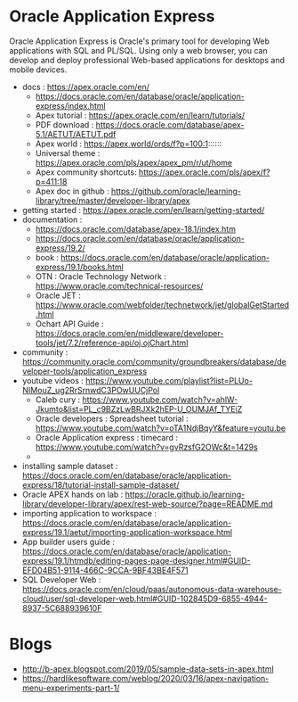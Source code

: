 # Oracle Application Express
Oracle Application Express is Oracle's primary tool for developing Web applications with SQL and PL/SQL. Using only a web browser,
you can develop and deploy professional Web-based applications for desktops and mobile devices.

- docs : https://apex.oracle.com/en/
  - https://docs.oracle.com/en/database/oracle/application-express/index.html
  - Apex tutorial : https://apex.oracle.com/en/learn/tutorials/
  - PDF download : https://docs.oracle.com/database/apex-5.1/AETUT/AETUT.pdf
  - Apex world : https://apex.world/ords/f?p=100:1::::::
  - Universal theme : https://apex.oracle.com/pls/apex/apex_pm/r/ut/home
  - Apex community shortcuts: https://apex.oracle.com/pls/apex/f?p=411:18
  - Apex doc in github : https://github.com/oracle/learning-library/tree/master/developer-library/apex
- getting started : https://apex.oracle.com/en/learn/getting-started/
- documentation : 
  - https://docs.oracle.com/database/apex-18.1/index.htm
  - https://docs.oracle.com/en/database/oracle/application-express/19.2/
  - book : https://docs.oracle.com/en/database/oracle/application-express/19.1/books.html
  - OTN : Oracle Technology Network : https://www.oracle.com/technical-resources/
  - Oracle JET : https://www.oracle.com/webfolder/technetwork/jet/globalGetStarted.html
  - Ochart API Guide : https://docs.oracle.com/en/middleware/developer-tools/jet/7.2/reference-api/oj.ojChart.html
- community : https://community.oracle.com/community/groundbreakers/database/developer-tools/application_express
- youtube videos : https://www.youtube.com/playlist?list=PLUo-NIMouZ_ug2RrSrnwdC3POwUUCjPol
  - Caleb cury : https://www.youtube.com/watch?v=ahlW-Jkumto&list=PL_c9BZzLwBRJXk2hEP-U_OUMJAf_TYEiZ
  - Oracle developers : Spreadsheet tutorial : https://www.youtube.com/watch?v=oTA1NdjBqyY&feature=youtu.be
  - Oracle Application express : timecard : https://www.youtube.com/watch?v=gvRzsfG2OWc&t=1429s
  - 
- installing sample dataset : https://docs.oracle.com/en/database/oracle/application-express/18/tutorial-install-sample-dataset/
- Oracle APEX hands on lab : https://oracle.github.io/learning-library/developer-library/apex/rest-web-source/?page=README.md
- importing application to workspace : https://docs.oracle.com/en/database/oracle/application-express/19.1/aetut/importing-application-workspace.html
- App builder users guide : https://docs.oracle.com/en/database/oracle/application-express/19.1/htmdb/editing-pages-page-designer.html#GUID-EFD04B51-9114-466C-9CCA-9BF43BE4F571
- SQL Developer Web : https://docs.oracle.com/en/cloud/paas/autonomous-data-warehouse-cloud/user/sql-developer-web.html#GUID-102845D9-6855-4944-8937-5C688939610F


# Blogs
- http://b-apex.blogspot.com/2019/05/sample-data-sets-in-apex.html
- https://hardlikesoftware.com/weblog/2020/03/16/apex-navigation-menu-experiments-part-1/
